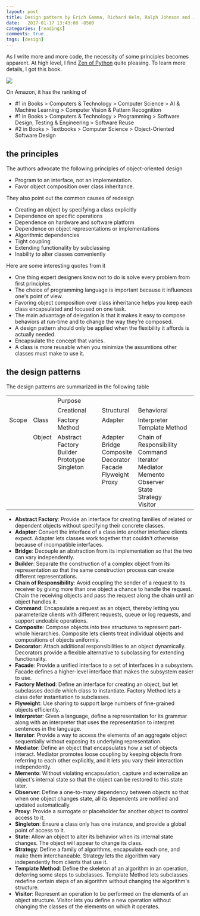 ```yaml
---
layout: post
title: Design pattern by Erich Gamma, Richard Helm, Ralph Johnson and John Vlissides
date:   2017-01-17 13:43:08 -0500
categories: [readings]
comments: true
tags: [design]
---
```


As I write more and more code, the necessity of some principles becomes apparent.
At high level, I find [Zen of Python](https://www.python.org/dev/peps/pep-0020/) quite pleasing. To learn more details, I got this book.

<a target="_blank"  href="https://www.amazon.com/gp/product/0201633612/ref=as_li_tl?ie=UTF8&camp=1789&creative=9325&creativeASIN=0201633612&linkCode=as2&tag=nosarthur2016-20&linkId=578b21eb39dee41c6f6f743aec13b1d9"><img border="0" src="//ws-na.amazon-adsystem.com/widgets/q?_encoding=UTF8&MarketPlace=US&ASIN=0201633612&ServiceVersion=20070822&ID=AsinImage&WS=1&Format=_SL250_&tag=nosarthur2016-20" ></a><img src="//ir-na.amazon-adsystem.com/e/ir?t=nosarthur2016-20&l=am2&o=1&a=0201633612" width="1" height="1" border="0" alt="" style="border:none !important; margin:0px !important;" />

On Amazon, it has the ranking of 

* #1 in Books > Computers & Technology > Computer Science > AI & Machine Learning > Computer Vision & Pattern Recognition
* #1 in Books > Computers & Technology > Programming > Software Design, Testing & Engineering > Software Reuse
* #2 in Books > Textbooks > Computer Science > Object-Oriented Software Design

## the principles 

The authors advocate the following principles of object-oriented design

* Program to an interface, not an implementation.
* Favor object composition over class inheritance.

They also point out the common causes of redesign

* Creating an object by specifying a class explicitly
* Dependence on specific operations
* Dependence on hardware and software platform
* Dependence on object representations or implementations
* Algorithmic dependencies
* Tight coupling
* Extending functionality by subclassing 
* Inability to alter classes conveniently

Here are some interesting quotes from it

* One thing expert designers know not to do is solve every problem from first principles.
* The choice of programming language is important because it influences one's point of view.
* Favoring object composition over class inheritance helps you keep each class encapsulated and focused on one task.
* The main advantage of delegation is that it makes it easy to compose behaviors at run-time and to change the way they're composed.
* A design pattern should only be applied when the flexibility it affords is actually needed.
* Encapsulate the concept that varies.
* A class is more reusable when you minimize the assumtions other classes must make to use it.

## the design patterns

The design patterns are summarized in the following table

<style>
table td, table td * {
    vertical-align: top;
}
</style>
<table>
  <tr>
    <td colspan="2"></td>
    <td colspan="3">Purpose</td>
  </tr>
  <tr>
    <td colspan="2"></td>
    <td>Creational</td>
    <td>Structural</td>
    <td>Behavioral</td>
  </tr>
  <tr>
    <td rowspan="11">Scope</td>
    <td>Class</td>
    <td>Factory Method</td>
    <td>Adapter</td>
    <td>Interpreter<br> Template Method</td>
  </tr>
  <tr>
    <td>Object</td>
    <td>Abstract Factory<br>Builder<br>Prototype<br>Singleton</td>
	<td>Adapter<br>Bridge<br>Composite<br>Decorator<br>Facade<br>Flyweight<br>Proxy</td>
	<td>Chain of Responsibility<br>Command<br>Iterator<br>Mediator<br>Memento<br>Observer<br>State<br>Strategy<br>Visitor</td>
  </tr>
</table>

* **Abstract Factory**: Provide an interface for creating families of related or dependent objects without specifying their concrete classes.
* **Adapter**: Convert the interface of a class into another interface clients expect. Adapter lets classes work together that couldn't otherwise because of incompatible interfaces.
* **Bridge**: Decouple an abstraction from its implementation so that the two can vary independently.
* **Builder**: Separate the construction of a complex object from its representation so that the same construction process can create different representations.
* **Chain of Responsibility**: Avoid coupling the sender of a request to its receiver by giving more than one object a chance to handle the request. Chain the receiving objects and pass the request along the chain until an object handles it.
* **Command**: Encapsulate a request as an object, thereby letting you parameterize clients with different requests, queue or log requests, and support undoable operations.
* **Composite**: Compose objects into tree structures to represent part-whole hierarchies. Composite lets clients treat individual objects and compositions of objects uniformly.
* **Decorator**: Attach additional responsibilities to an object dynamically. Decorators provide a flexible alternative to subclassing for extending functionality.
* **Facade**: Provide a unified interface to a set of interfaces in a subsystem. Facade defines a higher-level interface that makes the subsystem easier to use.
* **Factory Method**: Define an interface for creating an object, but let subclasses decide which class to instantiate. Factory Method lets a class defer instantiation to subclasses.
* **Flyweight**: Use sharing to support large numbers of fine-grained objects efficiently. 
* **Interpreter**: Given a language, define a representation for its grammar along with an interpreter that uses the representation to interpret sentences in the language.
* **Iterator**: Provide a way to access the elements of an aggregate object sequentially without exposing its underlying representation.
* **Mediator**: Define an object that encapsulates how a set of objects interact. Mediator promotes loose coupling by keeping objects from referring to each other explicitly, and it lets you vary their interaction independently.
* **Memento**: Without violating encapsulation, capture and externalize an object's internal state so that the object can be restored to this state later.
* **Observer**: Define a one-to-many dependency between objects so that when one object changes state, all its dependents are notified and updated automatically. 
* **Proxy**: Provide a surrogate or placeholder for another object to control access to it.
* **Singleton**: Ensure a class only has one instance, and provide a global point of access to it.
* **State**: Allow an object to alter its behavior when its internal state changes. The object will appear to change its class.
* **Strategy**: Define a family of algorithms, encapsulate each one, and make them interchaneable. Strategy lets the algorithm vary independently from clients that use it.
* **Template Method**: Define the skeleton af an algorithm in an operation, deferring some steps to subclasses. Template Method lets subclasses redefine certain steps of an algorithm without changing the algorithm's structure.
* **Visitor**: Represent an operation to be performed on the elements of an object structure. Visitor lets you define a new operation without changing the classes of the elements on which it operates.

